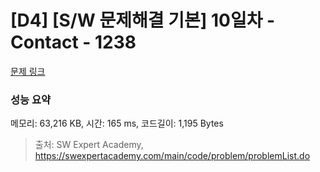 # [D4] [S/W 문제해결 기본] 10일차 - Contact - 1238 

[문제 링크](https://swexpertacademy.com/main/code/problem/problemDetail.do?contestProbId=AV15B1cKAKwCFAYD) 

### 성능 요약

메모리: 63,216 KB, 시간: 165 ms, 코드길이: 1,195 Bytes



> 출처: SW Expert Academy, https://swexpertacademy.com/main/code/problem/problemList.do